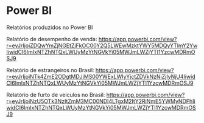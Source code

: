 # Power BI
Relatórios produzidos no Power BI

Relatório de desempenho de venda: https://app.powerbi.com/view?r=eyJrIjoiZDQwYmZjNGEtZjFkOC00Y2Q5LWEwMzktYWY5MDQyYTlmY2YwIiwidCI6ImIxNTZhNTQxLWUyMzYtNGVkYi05MWJmLWZjYTI1YzcwMDRmOSJ9

Relatório de estrangeiros no Brasil: https://app.powerbi.com/view?r=eyJrIjoiNTk4ZmE2ODgtMDJjMS00YWExLWIyYjctZDVkNzNiZjIyNjU4IiwidCI6ImIxNTZhNTQxLWUyMzYtNGVkYi05MWJmLWZjYTI1YzcwMDRmOSJ9

Relatório de furto de veículos no Brasil: https://app.powerbi.com/view?r=eyJrIjoiNzU5OTk3NzItZmM3MC00NDI4LTgxM2ItY2RiNmE5YWMyNDFhIiwidCI6ImIxNTZhNTQxLWUyMzYtNGVkYi05MWJmLWZjYTI1YzcwMDRmOSJ9
